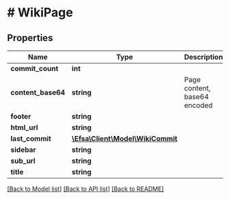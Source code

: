 # # WikiPage

## Properties

Name | Type | Description | Notes
------------ | ------------- | ------------- | -------------
**commit_count** | **int** |  | [optional]
**content_base64** | **string** | Page content, base64 encoded | [optional]
**footer** | **string** |  | [optional]
**html_url** | **string** |  | [optional]
**last_commit** | [**\Efsa\Client\Model\WikiCommit**](WikiCommit.md) |  | [optional]
**sidebar** | **string** |  | [optional]
**sub_url** | **string** |  | [optional]
**title** | **string** |  | [optional]

[[Back to Model list]](../../README.md#models) [[Back to API list]](../../README.md#endpoints) [[Back to README]](../../README.md)

